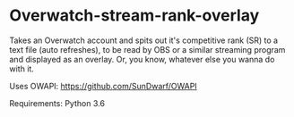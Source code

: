 # Overwatch-stream-rank-overlay

Takes an Overwatch account and spits out it's competitive rank (SR) to a text file (auto refreshes), to be read by OBS or a similar streaming program and displayed as an overlay. Or, you know, whatever else you wanna do with it.

Uses OWAPI: https://github.com/SunDwarf/OWAPI

Requirements: Python 3.6
